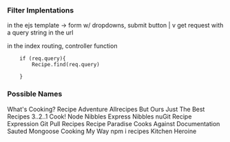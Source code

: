 ### Filter Implentations


in the ejs template -> form w/ dropdowns, submit button
                                            |
                                            v
                                         get request with a query string in the url


in the index routing, controller function

        if (req.query){
            Recipe.find(req.query)

        }


### Possible Names

What's Cooking?
Recipe Adventure
Allrecipes But Ours
Just The Best Recipes
3..2..1 Cook!
Node Nibbles
Express Nibbles
nuGit
Recipe Expression
Git Pull Recipes
Recipe Paradise
Cooks Against Documentation
Sauted Mongoose
Cooking My Way
npm i recipes
Kitchen Heroine

